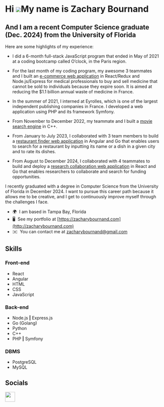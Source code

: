 Hi ![](https://user-images.githubusercontent.com/18350557/176309783-0785949b-9127-417c-8b55-ab5a4333674e.gif)My name is Zachary Bournand
========================================================================================================================================

And I am a recent Computer Science graduate (Dec. 2024) from the University of Florida
----------------------------------------------------------------

Here are some highlights of my experience:
* I did a 6-month full-stack JavaScript program that ended in May of 2021 at a coding bootcamp called O’clock, in the Paris region.

* For the last month of my coding program, my awesome 3 teammates and I built an <a href="https://github.com/ZacharyBournand/omedocs-back" target="_blank">e-commerce web application</a> in React/Redux and Node.js/Express for medical professionals to buy and sell medicine that cannot be sold to individuals because they expire soon. It is aimed at reducing the $1.1 billion annual waste of medicine in France.

* In the summer of 2021, I interned at Eyrolles, which is one of the largest independent publishing companies in France. I developed a web application using PHP and its framework Symfony.

* From November to December 2022, my teammate and I built a <a href="https://github.com/ZacharyBournand/movie-search-engine" target="_blank">movie search engine</a> in C++.

* From January to July 2023, I collaborated with 3 team members to build a <a href="https://github.com/ZacharyBournand/crave-finder" target="_blank">restaurant finder web application</a> in Angular and Go that enables users to search for a restaurant by inputting its name or a dish in a given city and to rate its dishes.

* From August to December 2024, I collaborated with 4 teammates to build and deploy a <a href="https://github.com/ysheliakin/pallass" target="_blank">research collaboration web application</a> in React and Go that enables researchers to collaborate and search for funding opportunities.

I recently graduated with a degree in Computer Science from the University of Florida in December 2024. I want to pursue this career path because it allows me to be creative, and I get to continuously improve myself through the challenges I face.


* 🌍  I am based in Tampa Bay, Florida
* 🖥️  See my portfolio at [https://zacharybournand.com](http://zacharybournand.com)
* ✉️  You can contact me at [zacharybournand@gmail.com](mailto:zacharybournand@gmail.com)


## Skills
### Front-end
- React
- Angular
- HTML  
- CSS
- JavaScript 

### Back-end
- Node.js **|** Express.js
- Go (Golang)
- Python
- C++
- PHP **|** Symfony

### DBMS
- PostgreSQL    
- MySQL


## Socials
<a href="https://www.linkedin.com/in/zacharybournand/" target="_blank" rel="noreferrer"><img src="https://raw.githubusercontent.com/danielcranney/readme-generator/main/public/icons/socials/linkedin.svg" width="32" height="32" /></a></p>
